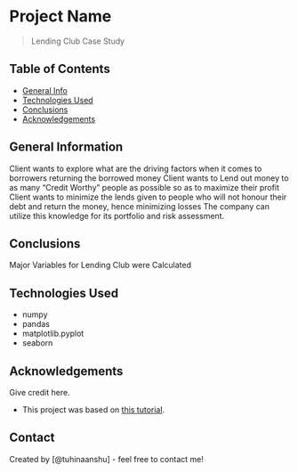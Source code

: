 # Project Name
> Lending Club Case Study


## Table of Contents
* [General Info](#general-information)
* [Technologies Used](#technologies-used)
* [Conclusions](#conclusions)
* [Acknowledgements](#acknowledgements)

<!-- You can include any other section that is pertinent to your problem -->

## General Information
Client wants to explore what are the driving factors when it comes to borrowers returning the
borrowed money
Client wants to Lend out money to as many “Credit Worthy” people as possible so as to maximize
their profit
Client wants to minimize the lends given to people who will not honour their debt and return the
money, hence minimizing losses
The company can utilize this knowledge for its portfolio and risk assessment.

<!-- You don't have to answer all the questions - just the ones relevant to your project. -->

## Conclusions
Major Variables for Lending Club were Calculated

<!-- You don't have to answer all the questions - just the ones relevant to your project. -->


## Technologies Used
- numpy
- pandas
- matplotlib.pyplot
- seaborn


## Acknowledgements
Give credit here.
- This project was based on [this tutorial](https://learn.upgrad.com/course/1989/segment/14888/106502/322074/1672504).


## Contact
Created by [@tuhinaanshu] - feel free to contact me!


<!-- Optional -->
<!-- ## License -->
<!-- This project is open source and available under the [... License](). -->

<!-- You don't have to include all sections - just the one's relevant to your project -->